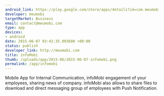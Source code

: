 ```yaml
--- 
android_link: https://play.google.com/store/apps/details?id=com.meumobi.infomobi&hl=en
developer: meumobi
targetMarket: Business
email: contact@meumobi.com
type: app
devices: 
- android
date: 2015-06-07 03:42:35.093600 +00:00
status: publish
developer_link: http://meumobi.com
title: infoMobi
thumb: /uploads/app/2015-06/2015-06-07-infomobi.png
permalink: /app/infomobi
---
```


Mobile App for Internal Communication, infoMobi engagement of your employees, sharing news of company. 
infoMobi also allows to share files to download and direct messaging group of employees with Push Notification.

